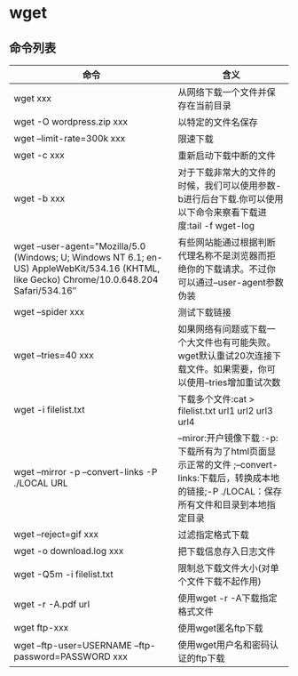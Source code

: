 # wget

## 命令列表

命令                                                                                                                                          | 含义
------------------------------------------------------------------------------------------------------------------------------------------- | ----------------------------------------------------------------------------------------------
wget xxx                                                                                                                                    | 从网络下载一个文件并保存在当前目录
wget -O wordpress.zip xxx                                                                                                                   | 以特定的文件名保存
wget –limit-rate=300k xxx                                                                                                                   | 限速下载
wget -c xxx                                                                                                                                 | 重新启动下载中断的文件
wget -b xxx                                                                                                                                 | 对于下载非常大的文件的时候，我们可以使用参数-b进行后台下载.你可以使用以下命令来察看下载进度:tail -f wget-log
wget –user-agent="Mozilla/5.0 (Windows; U; Windows NT 6.1; en-US) AppleWebKit/534.16 (KHTML, like Gecko) Chrome/10.0.648.204 Safari/534.16″ | 有些网站能通过根据判断代理名称不是浏览器而拒绝你的下载请求。不过你可以通过–user-agent参数伪装
wget –spider xxx                                                                                                                            | 测试下载链接
wget –tries=40 xxx                                                                                                                          | 如果网络有问题或下载一个大文件也有可能失败。wget默认重试20次连接下载文件。如果需要，你可以使用–tries增加重试次数
wget -i filelist.txt                                                                                                                        | 下载多个文件:cat > filelist.txt url1 url2 url3 url4
wget –mirror -p –convert-links -P ./LOCAL URL                                                                                               | –miror:开户镜像下载 :-p:下载所有为了html页面显示正常的文件 ;–convert-links:下载后，转换成本地的链接;-P ./LOCAL：保存所有文件和目录到本地指定目录
wget –reject=gif xxx                                                                                                                        | 过滤指定格式下载
wget -o download.log xxx                                                                                                                    | 把下载信息存入日志文件
wget -Q5m -i filelist.txt                                                                                                                   | 限制总下载文件大小(对单个文件下载不起作用)
wget -r -A.pdf url                                                                                                                          | 使用wget -r -A下载指定格式文件
wget ftp-xxx                                                                                                                                | 使用wget匿名ftp下载
wget –ftp-user=USERNAME –ftp-password=PASSWORD xxx                                                                                          | 使用wget用户名和密码认证的ftp下载
